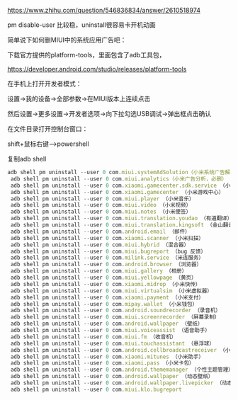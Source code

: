 https://www.zhihu.com/question/546836834/answer/2610518974

pm disable-user 比较稳，uninstall很容易卡开机动画



简单说下如何删MIUI中的系统应用广告吧：

下载官方提供的platform-tools，里面包含了adb工具包，

https://developer.android.com/studio/releases/platform-tools

在手机上打开开发者模式：

设置→我的设备→全部参数→在MIUI版本上连续点击

然后设置→更多设置→开发者选项→向下拉勾选USB调试→弹出框点击确认

在文件目录打开控制台窗口：

shift+鼠标右键-->powershell

复制adb shell

```javascript
adb shell pm uninstall --user 0 com.miui.systemAdSolution（小米系统广告解决方案，必删）
 adb shell pm uninstall --user 0 com.miui.analytics（小米广告分析，必删）
 adb shell pm uninstall --user 0 com.xiaomi.gamecenter.sdk.service （小米游戏中心服务）
 adb shell pm uninstall --user 0 com.xiaomi.gamecenter （小米游戏中心）
 adb shell pm uninstall --user 0 com.miui.player （小米音乐）
 adb shell pm uninstall --user 0 com.miui.video （小米视频）
 adb shell pm uninstall --user 0 com.miui.notes （小米便签）
 adb shell pm uninstall --user 0 com.miui.translation.youdao （有道翻译）
 adb shell pm uninstall --user 0 com.miui.translation.kingsoft （金山翻译）
 adb shell pm uninstall --user 0 com.android.email （邮件）
 adb shell pm uninstall --user 0 com.xiaomi.scanner （小米扫描）
 adb shell pm uninstall --user 0 com.miui.hybrid （混合器）
 adb shell pm uninstall --user 0 com.miui.bugreport （bug 反馈）
 adb shell pm uninstall --user 0 com.milink.service （米连服务）
 adb shell pm uninstall --user 0 com.android.browser （浏览器）
 adb shell pm uninstall --user 0 com.miui.gallery （相册）
 adb shell pm uninstall --user 0 com.miui.yellowpage （黄页）
 adb shell pm uninstall --user 0 com.xiaomi.midrop （小米快传）
 adb shell pm uninstall --user 0 com.miui.virtualsim （小米虚拟器）
 adb shell pm uninstall --user 0 com.xiaomi.payment （小米支付）
 adb shell pm uninstall --user 0 com.mipay.wallet （小米钱包）
 adb shell pm uninstall --user 0 com.android.soundrecorder （录音机）
 adb shell pm uninstall --user 0 com.miui.screenrecorder （屏幕录制）
 adb shell pm uninstall --user 0 com.android.wallpaper （壁纸）
 adb shell pm uninstall --user 0 com.miui.voiceassist （语音助手）
 adb shell pm uninstall --user 0 com.miui.fm （收音机）
 adb shell pm uninstall --user 0 com.miui.touchassistant （悬浮球）
 adb shell pm uninstall --user 0 com.android.cellbroadcastreceiver （小米广播）
 adb shell pm uninstall --user 0 com.xiaomi.mitunes （小米助手）
 adb shell pm uninstall --user 0 com.xiaomi.pass （小米卡包）
 adb shell pm uninstall --user 0 com.android.thememanager （个性主题管理）
 adb shell pm uninstall --user 0 com.android.wallpaper （动态壁纸）
 adb shell pm uninstall --user 0 com.android.wallpaper.livepicker （动态壁纸获取）
 adb shell pm uninstall --user 0 com.miui.klo.bugreport
```


